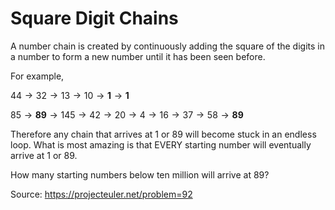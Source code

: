 # Square Digit Chains

A number chain is created by continuously adding the square of the digits in a number to form a new number until it has been seen before.

For example,

$44 \to 32 \to 13 \to 10 \to \mathbf 1 \to \mathbf 1$

$85 \to \mathbf{89} \to 145 \to 42 \to 20 \to 4 \to 16 \to 37 \to 58 \to \mathbf{89}$

Therefore any chain that arrives at $1$ or $89$ will become stuck in an endless loop. What is most amazing is that EVERY starting number will eventually arrive at $1$ or $89$.

How many starting numbers below ten million will arrive at $89$?

Source: https://projecteuler.net/problem=92
